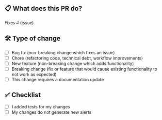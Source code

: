 ## 📋 What does this PR do?

<!-- Please include a summary of the change and which issue is fixed. Please also include relevant motivation and context. List any dependencies that are required for this change. -->

Fixes # (issue)

## 🛠️ Type of change

<!-- Please delete bullets that are not relevant. -->

- [ ] Bug fix (non-breaking change which fixes an issue)
- [ ] Chore (refactoring code, technical debt, workflow improvements)
- [ ] New feature (non-breaking change which adds functionality)
- [ ] Breaking change (fix or feature that would cause existing functionality to not work as expected)
- [ ] This change requires a documentation update

## ✅ Checklist

- [ ] I added tests for my changes
- [ ] My changes do not generate new alerts
